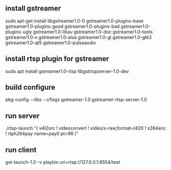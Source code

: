 ## install gstreamer
sudo apt-get install libgstreamer1.0-0 gstreamer1.0-plugins-base gstreamer1.0-plugins-good gstreamer1.0-plugins-bad gstreamer1.0-plugins-ugly gstreamer1.0-libav gstreamer1.0-doc gstreamer1.0-tools gstreamer1.0-x gstreamer1.0-alsa gstreamer1.0-gl gstreamer1.0-gtk3 gstreamer1.0-qt5 gstreamer1.0-pulseaudio

## install rtsp plugin for gstreamer
sudo apt install gstreamer1.0-rtsp libgstrtspserver-1.0-dev

## build configure
pkg-config --libs --cflags gstreamer-1.0 gstreamer-rtsp-server-1.0

## run server
./rtsp-launch "( v4l2src ! videoconvert ! video/x-raw,format=I420 ! x264enc ! rtph264pay name=pay0 pt=96 )"

## run client
gst-launch-1.0 -v playbin uri=rtsp://127.0.0.1:8554/test

